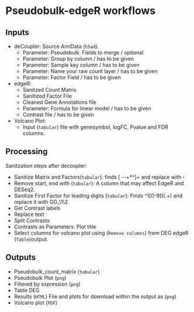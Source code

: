 # Pseudobulk-edgeR workflows


## Inputs

- deCoupler: Source AnnData (`h5ad`).
    - Parameter: Pseudobulk: Fields to merge / optional 
    - Parameter: Group by column / has to be given
    - Parameter: Sample key column / has to be given
    - Parameter: Name your raw count layer / has to be given
    - Parameter: Factor Field / has to be given
- edgeR:
    - Sanitzed Count Matrix
    - Sanitized Factor File
    - Cleaned Gene Annotations file
    - Parameter: Formula for linear model / has to be given
    - Contrast file / has to be given
- Volcano Plot:
    - Input (`tabular`) file with genesymbol, logFC, Pvalue and FDR columns.

## Processing

Sanitzation steps after decoupler:
- Sanitize Matrix and Factors(`tabular`): finds [ --+*^]+ and replace with -
- Remove start, end with (`tabular`): A column that may affect EdgeR and DESeq2.
- Sanitize First Factor for leading digits (`tabular`): Finds ^([0-9])(.+) and replace it with GG_\\1\\2
- Get Contrast labels
- Replace text
- Split Contrasts
- Contrasts as Parameters: Plot title
- Select columns for volcano plot using (`Remove columns`) from DEG edgeR (`Table`)output.


## Outputs

  - Pseudobulk_count_matrix (`tabular`)
  - Pseudobulk Plot (`png`)
  - Filtered by expression (`png`)
  - Table DEG
  - Results (`HTML`) File and plots for download within the output as (`png`)
  - Volcano plot (`PDF`)
